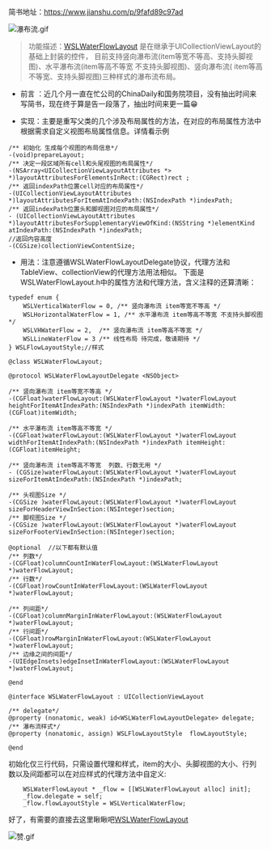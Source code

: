 简书地址：https://www.jianshu.com/p/9fafd89c97ad

![瀑布流.gif](http://upload-images.jianshu.io/upload_images/1708447-9b76fe84ee5c24d8.gif?imageMogr2/auto-orient/strip%7CimageView2/2/w/1240)
>功能描述：[WSLWaterFlowLayout]() 是在继承于UICollectionViewLayout的基础上封装的控件， 目前支持竖向瀑布流(item等宽不等高、支持头脚视图)、水平瀑布流(item等高不等宽 不支持头脚视图)、竖向瀑布流( item等高不等宽、支持头脚视图)三种样式的瀑布流布局。

* 前言 ：近几个月一直在忙公司的ChinaDaily和国务院项目，没有抽出时间来写简书，现在终于算是告一段落了，抽出时间来更一篇😁

* 实现：主要是重写父类的几个涉及布局属性的方法，在对应的布局属性方法中根据需求自定义视图布局属性信息。详情看示例

```
/** 初始化 生成每个视图的布局信息*/
-(void)prepareLayout;
/** 决定一段区域所有cell和头尾视图的布局属性*/
-(NSArray<UICollectionViewLayoutAttributes *> *)layoutAttributesForElementsInRect:(CGRect)rect ;
/** 返回indexPath位置cell对应的布局属性*/
-(UICollectionViewLayoutAttributes *)layoutAttributesForItemAtIndexPath:(NSIndexPath *)indexPath;
/** 返回indexPath位置头和脚视图对应的布局属性*/
- (UICollectionViewLayoutAttributes *)layoutAttributesForSupplementaryViewOfKind:(NSString *)elementKind atIndexPath:(NSIndexPath *)indexPath;
//返回内容高度
-(CGSize)collectionViewContentSize;
```

* 用法：注意遵循WSLWaterFlowLayoutDelegate协议，代理方法和TableView、collectionView的代理方法用法相似。
下面是WSLWaterFlowLayout.h中的属性方法和代理方法，含义注释的还算清晰：
```
typedef enum {
    WSLVerticalWaterFlow = 0, /** 竖向瀑布流 item等宽不等高 */
    WSLHorizontalWaterFlow = 1, /** 水平瀑布流 item等高不等宽 不支持头脚视图*/
    WSLVHWaterFlow = 2,  /** 竖向瀑布流 item等高不等宽 */
    WSLLineWaterFlow = 3 /** 线性布局 待完成，敬请期待 */
} WSLFlowLayoutStyle;//样式

@class WSLWaterFlowLayout;

@protocol WSLWaterFlowLayoutDelegate <NSObject>

/** 竖向瀑布流 item等宽不等高 */
-(CGFloat)waterFlowLayout:(WSLWaterFlowLayout *)waterFlowLayout heightForItemAtIndexPath:(NSIndexPath *)indexPath itemWidth:(CGFloat)itemWidth;

/** 水平瀑布流 item等高不等宽 */
-(CGFloat)waterFlowLayout:(WSLWaterFlowLayout *)waterFlowLayout widthForItemAtIndexPath:(NSIndexPath *)indexPath itemHeight:(CGFloat)itemHeight;

/** 竖向瀑布流 item等高不等宽  列数、行数无用 */
- (CGSize)waterFlowLayout:(WSLWaterFlowLayout *)waterFlowLayout sizeForItemAtIndexPath:(NSIndexPath *)indexPath;

/** 头视图Size */
-(CGSize )waterFlowLayout:(WSLWaterFlowLayout *)waterFlowLayout sizeForHeaderViewInSection:(NSInteger)section;
/** 脚视图Size */
-(CGSize )waterFlowLayout:(WSLWaterFlowLayout *)waterFlowLayout sizeForFooterViewInSection:(NSInteger)section;

@optional  //以下都有默认值
/** 列数*/
-(CGFloat)columnCountInWaterFlowLayout:(WSLWaterFlowLayout *)waterFlowLayout;
/** 行数*/
-(CGFloat)rowCountInWaterFlowLayout:(WSLWaterFlowLayout *)waterFlowLayout;

/** 列间距*/
-(CGFloat)columnMarginInWaterFlowLayout:(WSLWaterFlowLayout *)waterFlowLayout;
/** 行间距*/
-(CGFloat)rowMarginInWaterFlowLayout:(WSLWaterFlowLayout *)waterFlowLayout;
/** 边缘之间的间距*/
-(UIEdgeInsets)edgeInsetInWaterFlowLayout:(WSLWaterFlowLayout *)waterFlowLayout;

@end

@interface WSLWaterFlowLayout : UICollectionViewLayout

/** delegate*/
@property (nonatomic, weak) id<WSLWaterFlowLayoutDelegate> delegate;
/** 瀑布流样式*/
@property (nonatomic, assign) WSLFlowLayoutStyle  flowLayoutStyle;

@end
```
 初始化仅三行代码，只需设置代理和样式，item的大小、头脚视图的大小、行列数以及间距都可以在对应样式的代理方法中自定义:
```
    WSLWaterFlowLayout * _flow = [[WSLWaterFlowLayout alloc] init];
    _flow.delegate = self;
    _flow.flowLayoutStyle = WSLVerticalWaterFlow;
```
好了，有需要的直接去这里瞅瞅吧[WSLWaterFlowLayout]()

![赞.gif](http://upload-images.jianshu.io/upload_images/1708447-ce06388c244874ce.gif?imageMogr2/auto-orient/strip%7CimageView2/2/w/1240)


